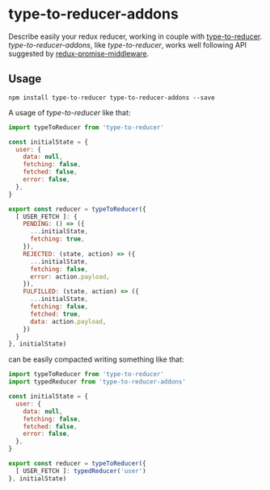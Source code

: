 # type-to-reducer-addons

Describe easily your redux reducer, working in couple with [type-to-reducer](https://github.com/tomatau/type-to-reducer).
*type-to-reducer-addons*, like *type-to-reducer*, works well following API suggested by [redux-promise-middleware](https://github.com/pburtchaell/redux-promise-middleware).

## Usage

`npm install type-to-reducer type-to-reducer-addons --save`

A usage of *type-to-reducer* like that:

```js
import typeToReducer from 'type-to-reducer'

const initialState = {
  user: {
    data: null,
    fetching: false,
    fetched: false,
    error: false,
  },
}

export const reducer = typeToReducer({
  [ USER_FETCH ]: {
    PENDING: () => ({
      ...initialState,
      fetching: true,
    }),
    REJECTED: (state, action) => ({
      ...initialState,
      fetching: false,
      error: action.payload,
    }),
    FULFILLED: (state, action) => ({
      ...initialState,
      fetching: false,
      fetched: true,
      data: action.payload,
    })
  }
}, initialState)
```

can be easily compacted writing something like that:
```js
import typeToReducer from 'type-to-reducer'
import typedReducer from 'type-to-reducer-addons'

const initialState = {
  user: {
    data: null,
    fetching: false,
    fetched: false,
    error: false,
  },
}

export const reducer = typeToReducer({
  [ USER_FETCH ]: typedReducer('user')
}, initialState)
```

